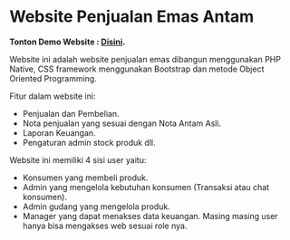 # Website Penjualan Emas Antam

**Tonton Demo Website : [Disini](https://youtu.be/ctp2srE1bP4).**

Website ini adalah website penjualan emas dibangun menggunakan PHP Native, CSS framework menggunakan Bootstrap dan metode Object Oriented Programming.

Fitur dalam website ini:
- Penjualan dan Pembelian.
- Nota penjualan yang sesuai dengan Nota Antam Asli.
- Laporan Keuangan.
- Pengaturan admin stock produk dll.

Website ini memiliki 4 sisi user yaitu:
- Konsumen yang membeli produk.
- Admin yang mengelola kebutuhan konsumen (Transaksi atau chat konsumen).
- Admin gudang yang mengelola produk.
- Manager yang dapat menakses data keuangan.
Masing masing user hanya bisa mengakses web sesuai role nya.
